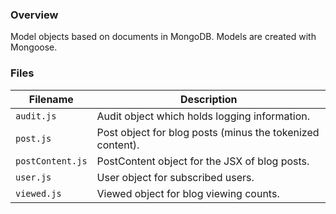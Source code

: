 ### Overview

Model objects based on documents in MongoDB.  Models are created with Mongoose.

### Files

| Filename             | Description                                                                |
|----------------------|----------------------------------------------------------------------------|
| `audit.js`           | Audit object which holds logging information.                              |
| `post.js`            | Post object for blog posts (minus the tokenized content).                  |
| `postContent.js`     | PostContent object for the JSX of blog posts.                              |
| `user.js`            | User object for subscribed users.                                          |
| `viewed.js`          | Viewed object for blog viewing counts.                                     |